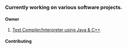 ### Currently working on various software projects.</li>

#### Owner
1. [Test Compiler/Interpreter using Java & C++](https://github.com/sheunl/Compiler_Tests)

#### Contributing
